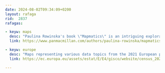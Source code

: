 ```yaml
---
date: 2024-08-02T09:34:09+0200
layout: rafaga
rid:  2837
rafagas:

- keyw: maps
  desc: "Paulina Rowinska's book \"Mapmatics\" is an intriguing exploration of how cartography shapes our world and the impact of maps on our daily lives"
  link: https://www.panmacmillan.com/authors/paulina-rowinska/mapmatics/9781035007042

- keyw: europe
  desc: "Maps representing various data topics from the 2021 European population census using multiple visualization techniques."
  link: https://ec.europa.eu/assets/estat/E/E4/gisco/website/census_2021_grid_map/index.html

---
```


